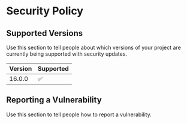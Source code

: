 # Security Policy

## Supported Versions

Use this section to tell people about which versions of your project are currently being supported with security
updates.

| Version | Supported          |
| ------- | ------------------ |
| 16.0.0   | :white_check_mark: |

## Reporting a Vulnerability

Use this section to tell people how to report a vulnerability.
